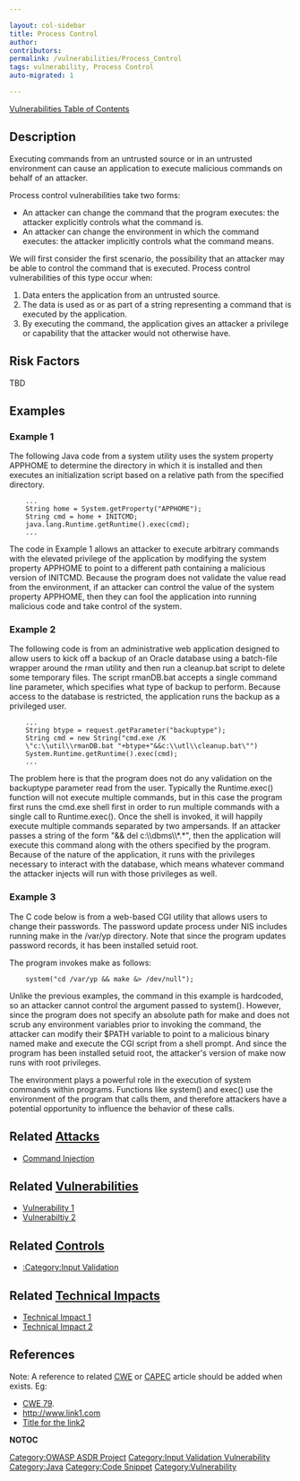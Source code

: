 ```yaml
---

layout: col-sidebar
title: Process Control
author: 
contributors: 
permalink: /vulnerabilities/Process_Control
tags: vulnerability, Process Control
auto-migrated: 1

---
```



[Vulnerabilities Table of Contents](ASDR_TOC_Vulnerabilities "wikilink")

## Description

Executing commands from an untrusted source or in an untrusted
environment can cause an application to execute malicious commands on
behalf of an attacker.

Process control vulnerabilities take two forms:

  - An attacker can change the command that the program executes: the
    attacker explicitly controls what the command is.
  - An attacker can change the environment in which the command
    executes: the attacker implicitly controls what the command means.

We will first consider the first scenario, the possibility that an
attacker may be able to control the command that is executed. Process
control vulnerabilities of this type occur when:

1.  Data enters the application from an untrusted source.
2.  The data is used as or as part of a string representing a command
    that is executed by the application.
3.  By executing the command, the application gives an attacker a
    privilege or capability that the attacker would not otherwise have.

## Risk Factors

TBD

## Examples

### Example 1

The following Java code from a system utility uses the system property
APPHOME to determine the directory in which it is installed and then
executes an initialization script based on a relative path from the
specified directory.

```
    ...
    String home = System.getProperty("APPHOME");
    String cmd = home + INITCMD;
    java.lang.Runtime.getRuntime().exec(cmd);
    ...
```

The code in Example 1 allows an attacker to execute arbitrary commands
with the elevated privilege of the application by modifying the system
property APPHOME to point to a different path containing a malicious
version of INITCMD. Because the program does not validate the value read
from the environment, if an attacker can control the value of the system
property APPHOME, then they can fool the application into running
malicious code and take control of the system.

### Example 2

The following code is from an administrative web application designed to
allow users to kick off a backup of an Oracle database using a
batch-file wrapper around the rman utility and then run a cleanup.bat
script to delete some temporary files. The script rmanDB.bat accepts a
single command line parameter, which specifies what type of backup to
perform. Because access to the database is restricted, the application
runs the backup as a privileged user.

```
    ...
    String btype = request.getParameter("backuptype");
    String cmd = new String("cmd.exe /K
    \"c:\\util\\rmanDB.bat "+btype+"&&c:\\utl\\cleanup.bat\"")
    System.Runtime.getRuntime().exec(cmd);
    ...
```

The problem here is that the program does not do any validation on the
backuptype parameter read from the user. Typically the Runtime.exec()
function will not execute multiple commands, but in this case the
program first runs the cmd.exe shell first in order to run multiple
commands with a single call to Runtime.exec(). Once the shell is
invoked, it will happily execute multiple commands separated by two
ampersands. If an attacker passes a string of the form "&& del
c:\\\\dbms\\\\\*.\*", then the application will execute this command
along with the others specified by the program. Because of the nature of
the application, it runs with the privileges necessary to interact with
the database, which means whatever command the attacker injects will run
with those privileges as well.

### Example 3

The C code below is from a web-based CGI utility that allows users to
change their passwords. The password update process under NIS includes
running make in the /var/yp directory. Note that since the program
updates password records, it has been installed setuid root.

The program invokes make as follows:

```
    system("cd /var/yp && make &> /dev/null");
```

Unlike the previous examples, the command in this example is hardcoded,
so an attacker cannot control the argument passed to system(). However,
since the program does not specify an absolute path for make and does
not scrub any environment variables prior to invoking the command, the
attacker can modify their $PATH variable to point to a malicious binary
named make and execute the CGI script from a shell prompt. And since the
program has been installed setuid root, the attacker's version of make
now runs with root privileges.

The environment plays a powerful role in the execution of system
commands within programs. Functions like system() and exec() use the
environment of the program that calls them, and therefore attackers have
a potential opportunity to influence the behavior of these calls.

## Related [Attacks](Attacks "wikilink")

  - [Command Injection](Command_Injection "wikilink")

## Related [Vulnerabilities](https://owasp.org/www-community/vulnerabilities/)

  - [Vulnerability 1](Vulnerability_1 "wikilink")
  - [Vulnerabiltiy 2](Vulnerabiltiy_2 "wikilink")

## Related [Controls](https://owasp.org/www-community/controls/)

  - [:Category:Input Validation](:Category:Input_Validation "wikilink")

## Related [Technical Impacts](Technical_Impacts "wikilink")

  - [Technical Impact 1](Technical_Impact_1 "wikilink")
  - [Technical Impact 2](Technical_Impact_2 "wikilink")

## References

Note: A reference to related [CWE](http://cwe.mitre.org/) or
[CAPEC](http://capec.mitre.org/) article should be added when exists.
Eg:

  - [CWE 79](http://cwe.mitre.org/data/definitions/79.html).
  - <http://www.link1.com>
  - [Title for the link2](http://www.link2.com)

__NOTOC__

[Category:OWASP ASDR Project](Category:OWASP_ASDR_Project "wikilink")
[Category:Input Validation
Vulnerability](Category:Input_Validation_Vulnerability "wikilink")
[Category:Java](Category:Java "wikilink") [Category:Code
Snippet](Category:Code_Snippet "wikilink")
[Category:Vulnerability](Category:Vulnerability "wikilink")